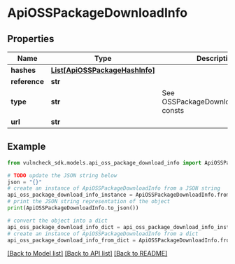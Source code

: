 # ApiOSSPackageDownloadInfo


## Properties

Name | Type | Description | Notes
------------ | ------------- | ------------- | -------------
**hashes** | [**List[ApiOSSPackageHashInfo]**](ApiOSSPackageHashInfo.md) |  | [optional] 
**reference** | **str** |  | [optional] 
**type** | **str** | See OSSPackageDownloadInfoType* consts | [optional] 
**url** | **str** |  | [optional] 

## Example

```python
from vulncheck_sdk.models.api_oss_package_download_info import ApiOSSPackageDownloadInfo

# TODO update the JSON string below
json = "{}"
# create an instance of ApiOSSPackageDownloadInfo from a JSON string
api_oss_package_download_info_instance = ApiOSSPackageDownloadInfo.from_json(json)
# print the JSON string representation of the object
print(ApiOSSPackageDownloadInfo.to_json())

# convert the object into a dict
api_oss_package_download_info_dict = api_oss_package_download_info_instance.to_dict()
# create an instance of ApiOSSPackageDownloadInfo from a dict
api_oss_package_download_info_from_dict = ApiOSSPackageDownloadInfo.from_dict(api_oss_package_download_info_dict)
```
[[Back to Model list]](../README.md#documentation-for-models) [[Back to API list]](../README.md#documentation-for-api-endpoints) [[Back to README]](../README.md)


